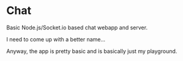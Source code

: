# Chat
Basic Node.js/Socket.io based chat webapp and server.

I need to come up with a better name... 

Anyway, the app is pretty basic and is basically just my playground.
